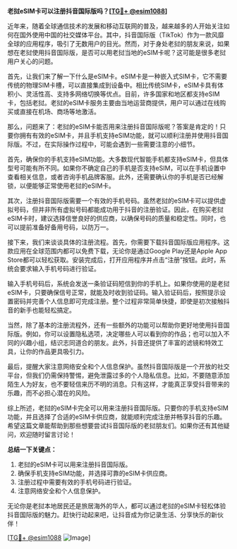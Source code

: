 **老挝eSIM卡可以注册抖音国际版吗？[[TG💪+ @esim1088](https://t.me/s/esim1088)]**

近年来，随着全球通信技术的发展和移动互联网的普及，越来越多的人开始关注如何在国外使用中国的社交媒体平台。其中，抖音国际版（TikTok）作为一款风靡全球的应用程序，吸引了无数用户的目光。然而，对于身处老挝的朋友来说，如果想在老挝使用抖音国际版，是否可以用老挝当地的eSIM卡呢？这可能是很多老挝用户关心的问题。

首先，让我们来了解一下什么是eSIM卡。eSIM卡是一种嵌入式SIM卡，它不需要传统的物理SIM卡槽，可以直接集成到设备中。相比传统SIM卡，eSIM卡具有体积小、灵活性高、支持多网络切换等优点。目前，许多国家和地区都支持eSIM卡，包括老挝。老挝的eSIM卡服务主要由当地运营商提供，用户可以通过在线购买或直接在机场、商场等地激活。

那么，问题来了：老挝的eSIM卡能否用来注册抖音国际版呢？答案是肯定的！只要你拥有有效的eSIM卡，并且手机支持eSIM功能，就可以顺利注册并使用抖音国际版。不过，在实际操作过程中，可能会遇到一些需要注意的小细节。

首先，确保你的手机支持eSIM功能。大多数现代智能手机都支持eSIM卡，但具体型号可能有所不同。如果你不确定自己的手机是否支持eSIM，可以在手机设置中查看相关信息，或者咨询手机品牌客服。此外，还需要确认你的手机是否已经解锁，以便能够正常使用老挝的eSIM卡。

其次，注册抖音国际版需要一个有效的手机号码。虽然老挝的eSIM卡可以提供虚拟号码，但并非所有虚拟号码都能成功用于抖音的注册验证。因此，在购买老挝eSIM卡时，建议选择信誉良好的供应商，以确保号码的质量和稳定性。同时，也可以提前准备好备用号码，以防万一。

接下来，我们来谈谈具体的注册流程。首先，你需要下载抖音国际版应用程序。这款应用在全球范围内都可以免费下载，无论你是通过Google Play还是Apple App Store都可以轻松获取。安装完成后，打开应用程序并点击“注册”按钮。此时，系统会要求输入手机号码进行验证。

输入手机号码后，系统会发送一条验证码短信到你的手机上。如果你使用的是老挝eSIM卡，只要确保信号正常，就能及时收到验证码。输入验证码后，按照提示设置密码并完善个人信息即可完成注册。整个过程非常简单快捷，即使是初次接触抖音的新手也能轻松搞定。

当然，除了基本的注册流程外，还有一些额外的功能可以帮助你更好地使用抖音国际版。例如，你可以设置隐私选项，决定哪些人可以看到你的作品；也可以加入不同的兴趣小组，结识志同道合的朋友。此外，抖音还提供了丰富的滤镜和特效工具，让你的作品更具吸引力。

最后，提醒大家注意网络安全和个人信息保护。虽然抖音国际版是一个开放的社交平台，但我们仍需保持警惕，避免泄露过多的个人隐私信息。比如，不要随意添加陌生人为好友，也不要轻信来历不明的消息。只有这样，才能真正享受抖音带来的乐趣，而不必担心潜在的风险。

综上所述，老挝的eSIM卡完全可以用来注册抖音国际版。只要你的手机支持eSIM功能，并且选择了合适的eSIM卡供应商，就能顺利完成注册并畅享抖音的乐趣。希望这篇文章能帮助到那些想要尝试抖音国际版的老挝朋友们。如果你还有其他疑问，欢迎随时留言讨论！

**总结一下关键点：**
1. 老挝的eSIM卡可以用来注册抖音国际版。
2. 确保手机支持eSIM功能，并选择可靠的eSIM卡供应商。
3. 注册过程中需要有效的手机号码进行验证。
4. 注意网络安全和个人信息保护。

无论你是老挝本地居民还是旅居海外的华人，都可以通过老挝的eSIM卡轻松体验抖音国际版的魅力。赶快行动起来吧，让抖音成为你记录生活、分享快乐的新伙伴！

[[TG💪+ @esim1088](https://t.me/s/esim1088) ![Image](https://i.postimg.cc/4NQfJmqS/Snipaste-2025-05-13-00-14-12.png)]